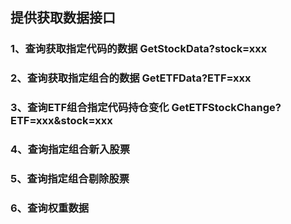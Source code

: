 ## 提供获取数据接口
### 1、查询获取指定代码的数据  GetStockData?stock=xxx
### 2、查询获取指定组合的数据  GetETFData?ETF=xxx
### 3、查询ETF组合指定代码持仓变化  GetETFStockChange?ETF=xxx&stock=xxx
### 4、查询指定组合新入股票
### 5、查询指定组合剔除股票
### 6、查询权重数据
### 
